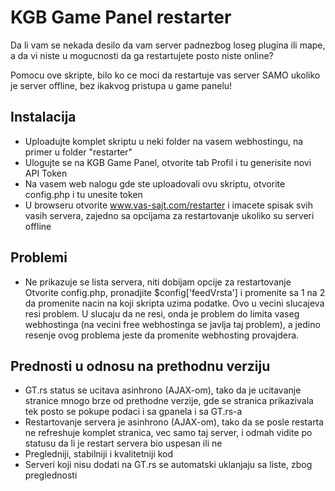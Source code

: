 KGB Game Panel restarter
========================

Da li vam se nekada desilo da vam server padnezbog loseg plugina ili mape, a da vi niste u
mogucnosti da ga restartujete posto niste online?

Pomocu ove skripte, bilo ko ce moci da restartuje vas server SAMO ukoliko je server offline,
bez ikakvog pristupa u game panelu!


Instalacija
-----------
 * Uploadujte komplet skriptu u neki folder na vasem webhostingu, na primer u folder "restarter"
 * Ulogujte se na KGB Game Panel, otvorite tab Profil i tu generisite novi API Token
 * Na vasem web nalogu gde ste uploadovali ovu skriptu, otvorite config.php i tu unesite token
 * U browseru otvorite www.vas-sajt.com/restarter i imacete spisak svih vasih servera, zajedno sa opcijama za restartovanje ukoliko su serveri offline
	
Problemi
--------
 * Ne prikazuje se lista servera, niti dobijam opcije za restartovanje
 Otvorite config.php, pronadjite $config['feedVrsta'] i promenite sa 1 na 2 da promenite nacin na koji skripta uzima podatke.
 Ovo u vecini slucajeva resi problem.
 U slucaju da ne resi, onda je problem do limita vaseg webhostinga (na vecini free webhostinga se javlja
 taj problem), a	jedino resenje ovog problema jeste da promenite webhosting provajdera.

Prednosti u odnosu na prethodnu verziju
---------------------------------------
 * GT.rs status se ucitava asinhrono (AJAX-om), tako da je ucitavanje stranice mnogo brze od prethodne verzije,
 gde se stranica prikazivala tek posto se pokupe podaci i sa gpanela i sa GT.rs-a
 * Restartovanje servera je asinhrono (AJAX-om), tako da se posle restarta ne refreshuje komplet stranica,
 vec samo taj server, i odmah vidite po statusu da li je restart servera bio uspesan ili ne
 * Pregledniji, stabilniji i kvalitetniji kod
 * Serveri koji nisu dodati na GT.rs se automatski uklanjaju sa liste, zbog preglednosti
 